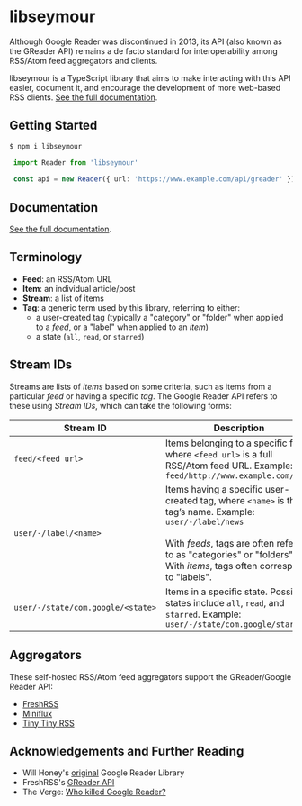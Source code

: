 # libseymour

Although Google Reader was discontinued in 2013, its API (also known as the GReader API) remains a de facto standard for interoperability among RSS/Atom feed aggregators and clients.

libseymour is a TypeScript library that aims to make interacting with this API easier, document it, and encourage the development of more web-based RSS clients. [See the full documentation](https://bhj.github.io/libseymour/modules.html).

## Getting Started

 ```sh
 $ npm i libseymour
 ```

```ts
 import Reader from 'libseymour'
 
 const api = new Reader({ url: 'https://www.example.com/api/greader' })
 ```

## Documentation
 
[See the full documentation](https://bhj.github.io/libseymour/modules.html).
 
## Terminology

- **Feed**: an RSS/Atom URL
- **Item**: an individual article/post
- **Stream**: a list of items
- **Tag**: a generic term used by this library, referring to either:
  - a user-created tag (typically a "category" or "folder" when applied to a *feed*, or a "label" when applied to an *item*)
  - a state (`all`, `read`, or `starred`)

## Stream IDs

Streams are lists of *items* based on some criteria, such as items from a particular *feed* or having a specific *tag*. The Google Reader API refers to these using *Stream IDs*, which can take the following forms:

| Stream ID | Description |
|-----------|-------------|
| `feed/<feed url>` | Items belonging to a specific feed, where `<feed url>` is a full RSS/Atom feed URL. Example: `feed/http://www.example.com/feed` |
| `user/-/label/<name>` | Items having a specific user-created tag, where `<name>` is the tag’s name. Example: `user/-/label/news`<br><br>With *feeds*, tags are often referred to as "categories" or "folders".<br>With *items*, tags often correspond to  "labels". |
| `user/-/state/com.google/<state>` | Items in a specific state. Possible states include `all`, `read`, and `starred`. Example:  `user/-/state/com.google/starred` |

## Aggregators

These self-hosted RSS/Atom feed aggregators support the GReader/Google Reader API:

- [FreshRSS](https://freshrss.org/)
- [Miniflux](https://miniflux.app)
- [Tiny Tiny RSS](https://tt-rss.org)

## Acknowledgements and Further Reading

- Will Honey's [original](https://github.com/willhoney7/Google-Reader-Library) Google Reader Library
- FreshRSS's [GReader API](https://freshrss.github.io/FreshRSS/en/developers/06_GoogleReader_API.html)
- The Verge: [Who killed Google Reader?](https://www.theverge.com/23778253/google-reader-death-2013-rss-social)
